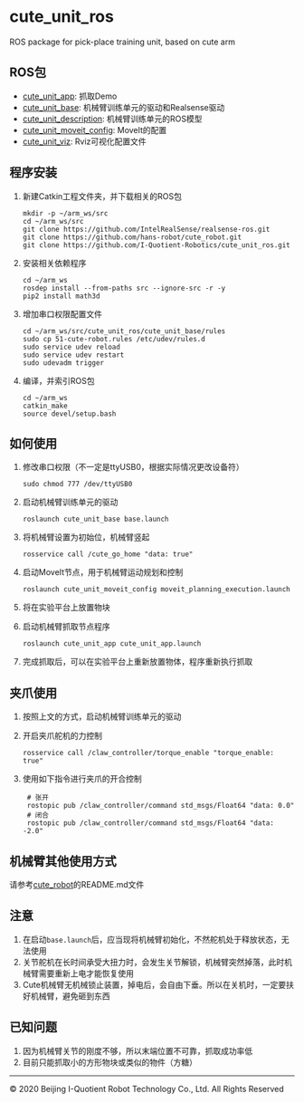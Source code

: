 # cute_unit_ros
ROS package for pick-place training unit, based on cute arm

## ROS包

- [cute_unit_app](cute_unit_app): 抓取Demo
- [cute_unit_base](cute_unit_base): 机械臂训练单元的驱动和Realsense驱动
- [cute_unit_description](cute_unit_description): 机械臂训练单元的ROS模型
- [cute_unit_moveit_config](cute_unit_moveit_config): MoveIt的配置
- [cute_unit_viz](cute_unit_viz): Rviz可视化配置文件

## 程序安装

1. 新建Catkin工程文件夹，并下载相关的ROS包

   ```shell
   mkdir -p ~/arm_ws/src
   cd ~/arm_ws/src
   git clone https://github.com/IntelRealSense/realsense-ros.git
   git clone https://github.com/hans-robot/cute_robot.git
   git clone https://github.com/I-Quotient-Robotics/cute_unit_ros.git
   ```

2. 安装相关依赖程序

   ```shell
   cd ~/arm_ws
   rosdep install --from-paths src --ignore-src -r -y
   pip2 install math3d
   ```

3. 增加串口权限配置文件

   ```shell
   cd ~/arm_ws/src/cute_unit_ros/cute_unit_base/rules
   sudo cp 51-cute-robot.rules /etc/udev/rules.d
   sudo service udev reload
   sudo service udev restart
   sudo udevadm trigger
   ```

4. 编译，并索引ROS包

   ```shell
   cd ~/arm_ws
   catkin_make
   source devel/setup.bash
   ```

## 如何使用

1. 修改串口权限（不一定是ttyUSB0，根据实际情况更改设备符）

   ```shell
   sudo chmod 777 /dev/ttyUSB0
   ```

2. 启动机械臂训练单元的驱动

   ```shell
   roslaunch cute_unit_base base.launch
   ```

3. 将机械臂设置为初始位，机械臂竖起

   ```shell
   rosservice call /cute_go_home "data: true" 
   ```

4. 启动MoveIt节点，用于机械臂运动规划和控制

   ```shell
   roslaunch cute_unit_moveit_config moveit_planning_execution.launch
   ```

5. 将在实验平台上放置物块

6. 启动机械臂抓取节点程序

   ```shell
   roslaunch cute_unit_app cute_unit_app.launch
   ```

7. 完成抓取后，可以在实验平台上重新放置物体，程序重新执行抓取

## 夹爪使用

1. 按照上文的方式，启动机械臂训练单元的驱动

2. 开启夹爪舵机的力控制

   ```shell
   rosservice call /claw_controller/torque_enable "torque_enable: true"
   ```

3. 使用如下指令进行夹爪的开合控制

   ```shell
    # 张开
    rostopic pub /claw_controller/command std_msgs/Float64 "data: 0.0"
    # 闭合
    rostopic pub /claw_controller/command std_msgs/Float64 "data: -2.0"
   ```

## 机械臂其他使用方式

请参考[cute_robot](https://github.com/I-Quotient-Robotics/cute_robot)的README.md文件

## 注意

1. 在启动`base.launch`后，应当现将机械臂初始化，不然舵机处于释放状态，无法使用
2. 关节舵机在长时间承受大扭力时，会发生关节解锁，机械臂突然掉落，此时机械臂需要重新上电才能恢复使用
3. Cute机械臂无机械锁止装置，掉电后，会自由下垂。所以在关机时，一定要扶好机械臂，避免砸到东西

## 已知问题

1. 因为机械臂关节的刚度不够，所以末端位置不可靠，抓取成功率低
2. 目前只能抓取小的方形物块或类似的物件（方糖）

------
© 2020 Beijing I-Quotient Robot Technology Co., Ltd. All Rights Reserved